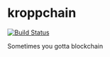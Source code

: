 # kroppchain
[![Build Status](https://travis-ci.org/devshorts/kroppchain.svg?branch=master)](https://travis-ci.org/devshorts/kroppchain)

Sometimes you gotta blockchain
